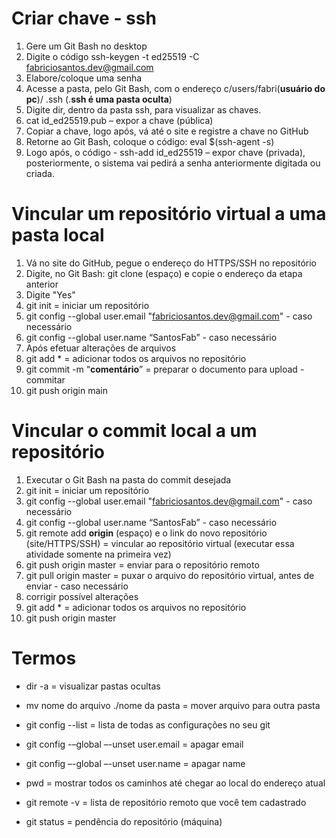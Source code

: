 # Criar chave - ssh

1. Gere um Git Bash no desktop
2. Digite o código ssh-keygen -t ed25519 -C fabriciosantos.dev@gmail.com
3. Elabore/coloque uma senha
4. Acesse a pasta, pelo Git Bash, com o endereço c/users/fabri(**usuário do pc**)/ .ssh (.**ssh é uma pasta oculta**)
5. Digite dir, dentro da pasta ssh, para visualizar as chaves.
6. cat id_ed25519.pub – expor a chave (pública)
7. Copiar a chave, logo após, vá até o site e registre a chave no GitHub
8. Retorne ao Git Bash, coloque o código: eval $(ssh-agent -s)
9. Logo após, o código - ssh-add id_ed25519 – expor chave (privada), posteriormente, o sistema vai pedirá a senha anteriormente digitada ou criada.

# Vincular um repositório virtual a uma pasta local

1.   Vá no site do GitHub, pegue o endereço do HTTPS/SSH no repositório
2.   Digite, no Git Bash: git clone (espaço) e copie o endereço da etapa anterior 
3.   Digite "Yes"
4.   git init = iniciar um repositório 
5.   git config --global user.email "fabriciosantos.dev@gmail.com"  - caso necessário
6.   git config --global user.name “SantosFab” - caso necessário
7.   Após efetuar alterações de arquivos
8.   git add * = adicionar todos os arquivos no repositório
9.   git commit -m “**comentário**” = preparar o documento para upload - commitar
10.   git push origin main

# Vincular o commit local a um repositório

1. Executar o Git Bash na pasta do commit desejada
2. git init = iniciar um repositório 
3. git config --global user.email "fabriciosantos.dev@gmail.com" - caso necessário
4. git config --global user.name “SantosFab” - caso necessário
5. git remote add **origin** (espaço) e o link do novo repositório (site/HTTPS/SSH) =  vincular ao repositório virtual (executar essa atividade somente na primeira vez)
6. git push origin master = enviar para o repositório remoto 
7. git pull origin master = puxar o arquivo do repositório virtual, antes de enviar - caso necessário
8. corrigir possível alterações
9. git add * = adicionar todos os arquivos no repositório
10. git push origin master
#  Termos

* dir -a = visualizar pastas ocultas

* mv nome do arquivo ./nome da pasta = mover arquivo para outra pasta

* git config --list = lista de todas as configurações no seu git

* git config -–global –-unset user.email = apagar email

* git config –-global –-unset user.name = apagar name

* pwd = mostrar todos os caminhos até chegar ao local do endereço atual

* git remote -v = lista de repositório remoto que você tem cadastrado

* git status = pendência do repositório (máquina)

